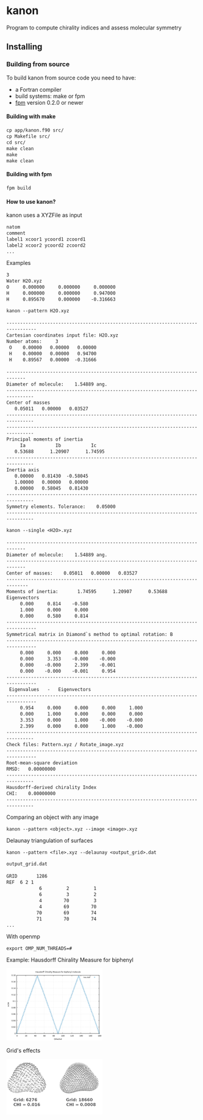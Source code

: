 kanon
======

Program to compute chirality indices and assess molecular symmetry 

## Installing

### Building from source

To build kanon from source code you need to have:
- a Fortran compiler
- build systems: make or fpm
- [fpm](https://github.com/fortran-lang/fpm) version 0.2.0 or newer

#### Building with make

```
cp app/kanon.f90 src/
cp Makefile src/
cd src/
make clean
make
make clean
```

#### Building with fpm

```
fpm build
```

#### How to use kanon?

kanon uses a XYZFile as input

```
natom
comment
label1 xcoor1 ycoord1 zcoord1
label2 xcoor2 ycoord2 zcoord2
...
```

Examples
```
3
Water H2O.xyz
O     0.000000     0.000000     0.000000
H     0.000000     0.000000     0.947000
H     0.895670     0.000000    -0.316663

```

```
kanon --pattern H2O.xyz

---------------------------------------------------------------------------------
Cartesian coordinates input file: H2O.xyz
Number atoms:     3
 O    0.00000   0.00000   0.00000
 H    0.00000   0.00000   0.94700
 H    0.89567   0.00000  -0.31666

-----------------------------------------------------------------------------
Diameter of molecule:    1.54889 ang.
--------------------------------------------------------------------------------
Center of masses
   0.05011   0.00000   0.03527
--------------------------------------------------------------------------------
--------------------------------------------------------------------------------
Principal moments of inertia
     Ia           Ib           Ic
   0.53688      1.20907      1.74595
--------------------------------------------------------------------------------
Inertia axis
   0.00000   0.81430  -0.58045
   1.00000   0.00000   0.00000
   0.00000   0.58045   0.81430
--------------------------------------------------------------------------------
Symmetry elements. Tolerance:    0.05000
--------------------------------------------------------------------------------

```
```
kanon --single <H2O>.xyz

-----------------------------------------------------------------------------
Diameter of molecule:    1.54889 ang.
-----------------------------------------------------------------------------
Center of masses:    0.05011   0.00000   0.03527
------------------------------------------------------------------------------
Moments of inertia:       1.74595      1.20907      0.53688
Eigenvectors
     0.000     0.814    -0.580
     1.000     0.000     0.000
     0.000     0.580     0.814
---------------------------------------------------------------------------------
Symmetrical matrix in Diamond`s method to optimal rotation: B
---------------------------------------------------------------------------------
     0.000     0.000     0.000     0.000
     0.000     3.353    -0.000    -0.000
     0.000    -0.000     2.399    -0.001
     0.000    -0.000    -0.001     0.954
---------------------------------------------------------------------------------
 Eigenvalues   -   Eigenvectors
---------------------------------------------------------------------------------
     0.954     0.000     0.000     0.000     1.000
     0.000     1.000     0.000     0.000     0.000
     3.353     0.000     1.000    -0.000    -0.000
     2.399     0.000     0.000     1.000    -0.000
--------------------------------------------------------------------------------
Check files: Pattern.xyz / Rotate_image.xyz
---------------------------------------------------------------------------------
Root-mean-square deviation
RMSD:   0.00000000
--------------------------------------------------------------------------------
Hausdorff-derived chirality Index
CHI:    0.00000000
--------------------------------------------------------------------------------
```

Comparing an object with any image

```
kanon --pattern <object>.xyz --image <image>.xyz

```

Delaunay triangulation of surfaces

```
kanon --pattern <file>.xyz --delaunay <output_grid>.dat

```

```
output_grid.dat

GRID       1286
REF  6 2 1
            6         2         1
            6         3         2
            4        70         3
            4        69        70
           70        69        74
           71        70        74
...

```
With openmp
```
export OMP_NUM_THREADS=#
```


Example: Hausdorff Chirality Measure for biphenyl

<img src="https://github.com/aslozada/kanon/blob/main/tests/HCM_bf.png" width="50%" height="50%">


Grid's effects

<img src="https://github.com/aslozada/kanon/blob/main/tests/grid.png" width="50%" height="50%">

